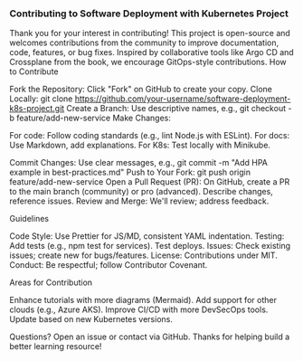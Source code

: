### Contributing to Software Deployment with Kubernetes Project

Thank you for your interest in contributing! This project is open-source and welcomes contributions from the community to improve documentation, code, features, or bug fixes. Inspired by collaborative tools like Argo CD and Crossplane from the book, we encourage GitOps-style contributions.
How to Contribute

Fork the Repository: Click "Fork" on GitHub to create your copy.
Clone Locally: git clone https://github.com/your-username/software-deployment-k8s-project.git
Create a Branch: Use descriptive names, e.g., git checkout -b feature/add-new-service
Make Changes:

For code: Follow coding standards (e.g., lint Node.js with ESLint).
For docs: Use Markdown, add explanations.
For K8s: Test locally with Minikube.


Commit Changes: Use clear messages, e.g., git commit -m "Add HPA example in best-practices.md"
Push to Your Fork: git push origin feature/add-new-service
Open a Pull Request (PR): On GitHub, create a PR to the main branch (community) or pro (advanced). Describe changes, reference issues.
Review and Merge: We'll review; address feedback.

Guidelines

Code Style: Use Prettier for JS/MD, consistent YAML indentation.
Testing: Add tests (e.g., npm test for services). Test deploys.
Issues: Check existing issues; create new for bugs/features.
License: Contributions under MIT.
Conduct: Be respectful; follow Contributor Covenant.

Areas for Contribution

Enhance tutorials with more diagrams (Mermaid).
Add support for other clouds (e.g., Azure AKS).
Improve CI/CD with more DevSecOps tools.
Update based on new Kubernetes versions.

Questions? Open an issue or contact via GitHub.
Thanks for helping build a better learning resource!